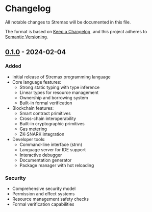 # Changelog

All notable changes to Stremax will be documented in this file.

The format is based on [Keep a Changelog](https://keepachangelog.com/en/1.0.0/),
and this project adheres to [Semantic Versioning](https://semver.org/spec/v2.0.0.html).

## [0.1.0] - 2024-02-04

### Added
- Initial release of Stremax programming language
- Core language features:
  - Strong static typing with type inference
  - Linear types for resource management
  - Ownership and borrowing system
  - Built-in formal verification
- Blockchain features:
  - Smart contract primitives
  - Cross-chain interoperability
  - Built-in cryptographic primitives
  - Gas metering
  - ZK-SNARK integration
- Developer tools:
  - Command-line interface (strm)
  - Language server for IDE support
  - Interactive debugger
  - Documentation generator
  - Package manager with hot reloading

### Security
- Comprehensive security model
- Permission and effect systems
- Resource management safety checks
- Formal verification capabilities

[0.1.0]: https://github.com/stremax-team/stremax/releases/tag/v0.1.0 